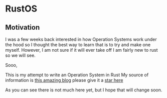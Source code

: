 # RustOS

## Motivation

I was a few weeks back interested in how Operation Systems work under the hood so I thought the best way to learn that is to try and make one myself. However, I am not sure if it will ever take off I am fairly new to rust so we will see.

Sooo,

This is my attempt to write an Operation System in Rust
My source of information is [this amazing blog](https://os.phil-opp.com/) please give it a [star here](https://github.com/phil-opp/blog_os)

As you can see there is not much here yet, but I hope that will change soon.
